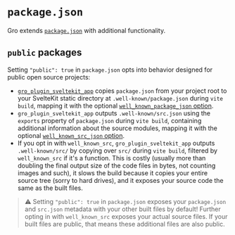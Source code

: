 # `package.json`

Gro extends [`package.json`](https://docs.npmjs.com/cli/v10/configuring-npm/package-json)
with additional functionality.

## `public` packages

Setting `"public": true` in `package.json` opts into
behavior designed for public open source projects:

- [`gro_plugin_sveltekit_app`](./gro_plugin_sveltekit_app.md)
  copies `package.json` from your project root to your
  SvelteKit static directory at `.well-known/package.json` during `vite build`,
  mapping it with the optional
  [`well_known_package_json` option](./gro_plugin_sveltekit_app.md#well_known_package_json).
- `gro_plugin_sveltekit_app` outputs `.well-known/src.json`
  using the `exports` property of `package.json` during `vite build`,
  containing additional information about the source modules,
  mapping it with the optional
  [`well_known_src_json` option](./gro_plugin_sveltekit_app.md#well_known_src_json).
- If you opt in with `well_known_src`,
  `gro_plugin_sveltekit_app` outputs `.well-known/src/` by
  copying over `src/` during `vite build`, filtered by `well_known_src` if it's a function.
  This is costly (usually more than doubling the final output size
  of the code files in bytes, not counting images and such),
  it slows the build because it copies your entire source tree (sorry to hard drives),
  and it exposes your source code the same as the built files.

> ⚠️ Setting `"public": true` in `package.json` exposes your `package.json`
> and `src.json` metadata with your other built files by default!
> Further opting in with `well_known_src` exposes your actual source files.
> If your built files are public, that means these additional files are also public.
